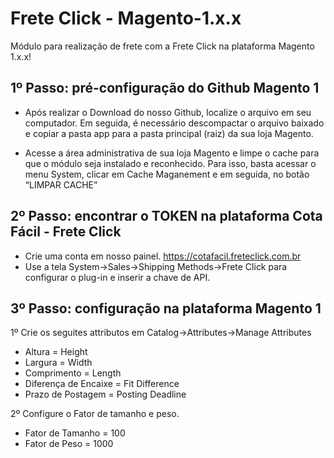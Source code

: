 # Frete Click - Magento-1.x.x
Módulo para realização de frete com a Frete Click na plataforma Magento 1.x.x!

## 1º Passo: pré-configuração do Github Magento 1
- Após realizar o Download do nosso Github, localize o arquivo em seu computador. Em seguida, é necessário descompactar o arquivo baixado e copiar a pasta app para a pasta principal (raiz) da sua loja Magento.

-  Acesse a área administrativa de sua loja Magento e limpe o cache para que o módulo seja instalado e reconhecido. Para isso, basta acessar o menu System, clicar em Cache Maganement e em seguida, no botão “LIMPAR CACHE”

## 2º Passo: encontrar o TOKEN  na plataforma Cota Fácil - Frete Click
- Crie uma conta em nosso painel. https://cotafacil.freteclick.com.br
- Use a tela System->Sales->Shipping Methods->Frete Click  para configurar o plug-in e inserir a chave de API.

## 3º Passo: configuração na plataforma Magento 1

1º Crie os seguites attributos em Catalog->Attributes->Manage Attributes
- Altura				= Height
- Largura				= Width
- Comprimento			= Length
- Diferença de Encaixe	= Fit Difference
- Prazo de Postagem		= Posting Deadline

2º Configure o Fator de tamanho e peso.
- Fator de Tamanho  = 100
- Fator de Peso     = 1000